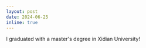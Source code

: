 ```yaml
---
layout: post
date: 2024-06-25
inline: true
---
```


I graduated with a master's degree in Xidian University!